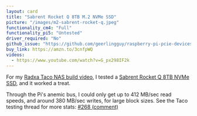 ```yaml
---
layout: card
title: "Sabrent Rocket Q 8TB M.2 NVMe SSD"
picture: "/images/m2-sabrent-rocket-q.jpeg"
functionality_cm4: "Full"
functionality_pi5: "Untested"
driver_required: "No"
github_issue: "https://github.com/geerlingguy/raspberry-pi-pcie-devices/issues/316"
buy_link: https://amzn.to/3cnfpWQ
videos:
  - https://www.youtube.com/watch?v=G_px298IF2k
---
```

For my [Radxa Taco NAS build video](https://www.youtube.com/watch?v=G_px298IF2k), I tested a [Sabrent Rocket Q 8TB NVMe SSD](https://amzn.to/3cnfpWQ), and it worked a treat.

Through the Pi's anemic bus, I could only get up to 412 MB/sec read speeds, and around 380 MB/sec writes, for large block sizes. See the Taco testing thread for more stats: [#268 (comment)](https://github.com/geerlingguy/raspberry-pi-pcie-devices/issues/268#issuecomment-965750980)
